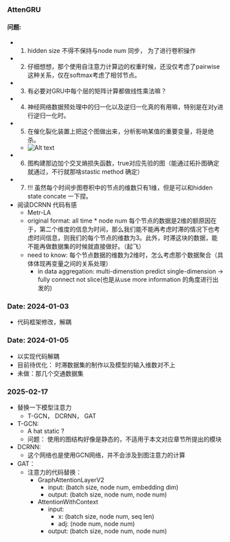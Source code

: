 ### AttenGRU
#### 问题:
- 1. hidden size 不得不保持与node num 同步， 为了进行卷积操作
- 2. 仔细想想，那个使用自注意力计算边的权重时候，还没仅考虑了pairwise这种关系，仅在softmax考虑了相邻节点。
- 3. 有必要对GRU中每个层的矩阵计算都做线性乘法嘛？
- 4. 神经网络数据预处理中的归一化以及逆归一化真的有用嘛，特别是在对y进行逆归一化时。
- 5. 在催化裂化装置上把这个图做出来，分析影响某值的重要变量，将是绝杀。
  - ![Alt text](image.png)
- 6. 图构建那边加个交叉熵损失函数，true对应先验的图（能通过拓扑图确定就通过，不行就那啥stastic method 确定）
- 7. !!!  虽然每个时间步图卷积中的节点的维数只有1维，但是可以和hidden state concate 一下捏。
- 阅读DCRNN 代码有感
  - Metr-LA
  - original format: all time * node num
    每个节点的数据是2维的额原因在于，第二个维度的信息为时间，那么我们能不能再考虑时滞的情况下也考虑时间信息，则我们的每个节点的维数为3。此外，时滞这块的数据，能不能再做数据集的时候就直接做好。（起飞）
  - need to know: 每个节点数据的维数为2维时，怎么考虑那个数据聚合（具体体现再变量之间的关系处理）
    - in data aggregation: multi-dimenstion predict single-dimension -> fully connect not slice(也是从use more information 的角度进行出发的)


### Date: 2024-01-03
- 代码框架修改，解耦

### Date: 2024-01-05
- 以实现代码解耦
- 目前待优化： 时滞数据集的制作以及模型的输入维数对不上
- 未做：那几个交通数据集


### 2025-02-17
- 替换一下模型注意力
  - T-GCN， DCRNN， GAT
- T-GCN:
  - A hat static ?
  - 问题： 使用的图结构好像是静态的，不适用于本文对应章节所提出的模块
- DCRNN: 
  - 这个网络也是使用GCN网络，并不会涉及到图注意力的计算
- GAT：
  - 注意力的代码替换：
    - GraphAttentionLayerV2
      - input: (batch size, node num, embedding dim)
      - output: (batch size, node num, node num)
    - AttentionWithContext
      - input:
        - x: (batch size, node num, seq len)
        - adj: (node num, node num)
      - output: (batch size, node num, node num)